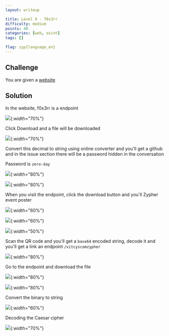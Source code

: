 ```yaml
---
layout: writeup

title: Level 9 - f0x3rr
difficulty: medium
points: 40
categories: [web, osint]
tags: []

flag: zyp{language_en}
---
```


## Challenge

You are given a [website](https://f0x3rr.onrender.com/)

## Solution

In the website, f0x3rr is a endpoint

![](writeupfiles/level9/1.png){:width="70%"}

Click Download and a file will be downloaded

![](writeupfiles/level9/2.png){:width="70%"}

Convert this decimal to string using online converter and you'll get a github and in the issue section there will be a password hidden in the conversation

Password is `zero-day`

![](writeupfiles/level9/3.png){:width="80%"}

![](writeupfiles/level9/4.png){:width="80%"}

When you visit the endpoint, click the download button and you'll Zypher event poster

![](writeupfiles/level9/5.png){:width="60%"}

![](writeupfiles/level9/6.png){:width="60%"}

![](writeupfiles/level9/7.png){:width="50%"}

Scan the QR code and you'll get a `base64` encoded string, decode it and you'll get a link an endpoint `/vitcyscomzypher`

![](writeupfiles/level9/8.png){:width="80%"}

Go to the endpoint and download the file

![](writeupfiles/level9/9.png){:width="80%"}

![](writeupfiles/level9/10.png){:width="80%"}

Convert the binary to string

![](writeupfiles/level9/11.png){:width="60%"}

Decoding the Caesar cipher

![](writeupfiles/level9/12.png){:width="70%"}
